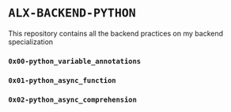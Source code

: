 # `ALX-BACKEND-PYTHON`

This repository contains all the backend practices on my backend specialization
### `0x00-python_variable_annotations`
### `0x01-python_async_function`
### `0x02-python_async_comprehension`

